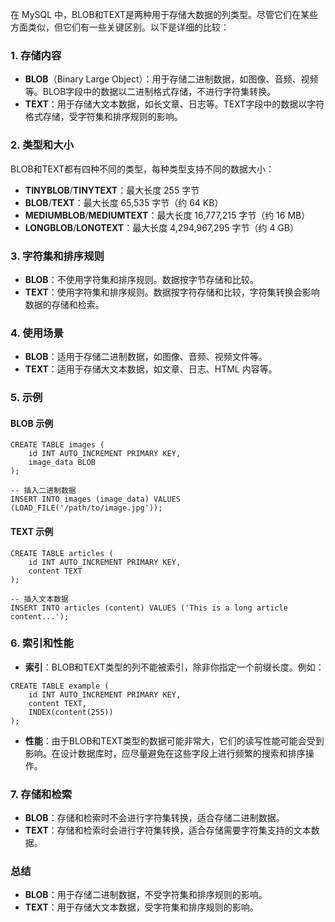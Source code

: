 在 MySQL 中，BLOB和TEXT是两种用于存储大数据的列类型。尽管它们在某些方面类似，但它们有一些关键区别。以下是详细的比较：
### 1. 存储内容

- **BLOB**（Binary Large Object）：用于存储二进制数据，如图像、音频、视频等。BLOB字段中的数据以二进制格式存储，不进行字符集转换。
- **TEXT**：用于存储大文本数据，如长文章、日志等。TEXT字段中的数据以字符格式存储，受字符集和排序规则的影响。
### 2. 类型和大小
BLOB和TEXT都有四种不同的类型，每种类型支持不同的数据大小：

- **TINYBLOB**/**TINYTEXT**：最大长度 255 字节
- **BLOB**/**TEXT**：最大长度 65,535 字节（约 64 KB）
- **MEDIUMBLOB**/**MEDIUMTEXT**：最大长度 16,777,215 字节（约 16 MB）
- **LONGBLOB**/**LONGTEXT**：最大长度 4,294,967,295 字节（约 4 GB）
### 3. 字符集和排序规则

- **BLOB**：不使用字符集和排序规则。数据按字节存储和比较。
- **TEXT**：使用字符集和排序规则。数据按字符存储和比较，字符集转换会影响数据的存储和检索。
### 4. 使用场景

- **BLOB**：适用于存储二进制数据，如图像、音频、视频文件等。
- **TEXT**：适用于存储大文本数据，如文章、日志、HTML 内容等。
### 5. 示例
#### BLOB 示例
```
CREATE TABLE images (
    id INT AUTO_INCREMENT PRIMARY KEY,
    image_data BLOB
);

-- 插入二进制数据
INSERT INTO images (image_data) VALUES (LOAD_FILE('/path/to/image.jpg'));
```
#### TEXT 示例
```
CREATE TABLE articles (
    id INT AUTO_INCREMENT PRIMARY KEY,
    content TEXT
);

-- 插入文本数据
INSERT INTO articles (content) VALUES ('This is a long article content...');
```
### 6. 索引和性能

- **索引**：BLOB和TEXT类型的列不能被索引，除非你指定一个前缀长度。例如：
```
CREATE TABLE example (
    id INT AUTO_INCREMENT PRIMARY KEY,
    content TEXT,
    INDEX(content(255))
);
```

- **性能**：由于BLOB和TEXT类型的数据可能非常大，它们的读写性能可能会受到影响。在设计数据库时，应尽量避免在这些字段上进行频繁的搜索和排序操作。
### 7. 存储和检索

- **BLOB**：存储和检索时不会进行字符集转换，适合存储二进制数据。
- **TEXT**：存储和检索时会进行字符集转换，适合存储需要字符集支持的文本数据。
### 总结

- **BLOB**：用于存储二进制数据，不受字符集和排序规则的影响。
- **TEXT**：用于存储大文本数据，受字符集和排序规则的影响。
